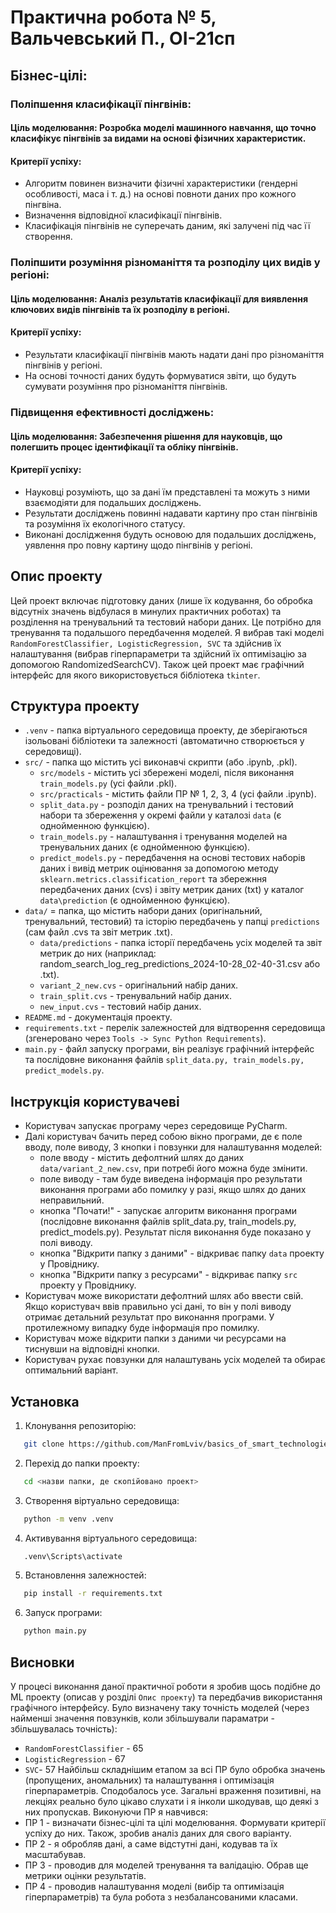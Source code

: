 # Практична робота № 5, Вальчевський П., ОІ-21сп

## Бізнес-цілі:
### Поліпшення класифікації пінгвінів:
#### Ціль моделювання: Розробка моделі машинного навчання, що точно класифікує пінгвінів за видами на основі фізичних характеристик.
#### Критерії успіху: 
- Алгоритм повинен визначити фізичні характеристики (гендерні особливості, маса і т. д.) на основі повноти даних про кожного пінгвіна.
- Визначення відповідної класифікації пінгвінів.
- Класифікація пінгвінів не суперечать даним, які залучені під час її створення.


### Поліпшити розуміння різноманіття та розподілу цих видів у регіоні:
#### Ціль моделювання: Аналіз результатів класифікації для виявлення ключових видів пінгвінів та їх розподілу в регіоні.
#### Критерії успіху: 
- Результати класифікації пінгвінів мають надати дані про різноманіття пінгвінів у регіоні. 
- На основі точності даних будуть формуватися звіти, що будуть сумувати розуміння про різноманіття пінгвінів.


### Підвищення ефективності досліджень:
#### Ціль моделювання: Забезпечення рішення для науковців, що полегшить процес ідентифікації та обліку пінгвінів.
#### Критерії успіху: 
- Науковці розуміють, що за дані їм представлені та можуть з ними взаємодіяти для подальших досліджень.
- Результати досліджень повинні надавати картину про стан пінгвінів та розуміння їх екологічного статусу.
- Виконані дослідження будуть основою для подальших досліджень, уявлення про повну картину щодо пінгвінів у регіоні.

## Опис проекту
Цей проект включає підготовку даних (лише їх кодування, бо обробка відсутніх значень відбулася в минулих практичних роботах) та розділення на тренувальний та тестовий набори даних. Це потрібно для тренування та подальшого передбачення моделей.
Я вибрав такі моделі `RandomForestClassifier, LogisticRegression, SVC` та здійснив їх налаштування (вибрав гіперпараметри та здійсний їх оптимізацію за допомогою RandomizedSearchCV).
Також цей проект має графічний інтерфейс для якого використовується бібліотека `tkinter`.

## Структура проекту
- `.venv` - папка віртуального середовища проекту, де зберігаються ізольовані бібліотеки та залежності (автоматично створюється у середовищі). 
- `src/` - папка що містить усі виконавчі скрипти (або .ipynb, .pkl).
  - `src/models` - містить усі збережені моделі, після виконання `train_models.py` (усі файли .pkl).
  - `src/practicals` - містить файли ПР № 1, 2, 3, 4 (усі файли .ipynb).
  - `split_data.py` - розподіл даних на тренувальний і тестовий набори та збереження у окремі файли у каталозі `data` (є однойменною функцією).
  - `train_models.py` - налаштування і тренування моделей на тренувальних даних (є однойменною функцією).
  - `predict_models.py` - передбачення на основі тестових наборів даних і вивід метрик оцінювання за допомогою методу `sklearn.metrics.classification_report` та збережння передбачених даних (cvs) і звіту метрик даних (txt) у каталог `data\prediction` (є однойменною функцією).
- `data/` = папка, що містить набори даних (оригінальний, тренувальний, тестовий) та історію передбачень у папці `predictions` (сам файл .cvs та звіт метрик .txt).
  - `data/predictions` - папка історії передбачень усіх моделей та звіт метрик до них (наприклад: random_search_log_reg_predictions_2024-10-28_02-40-31.csv або .txt).
  - `variant_2_new.cvs` - оригінальний набір даних.
  - `train_split.cvs` - тренувальний набір даних.
  - `new_input.cvs` - тестовий набір даних.
- `README.md` - документація проекту.
- `requirements.txt` - перелік залежностей для відтворення середовища (згенеровано через `Tools -> Sync Python Requirements`).
- `main.py` - файл запуску програми, він реалізує графічний інтерфейс та послідовне виконання файлів `split_data.py, train_models.py, predict_models.py`.

## Інструкція користувачеві
- Користувач запускає програму через середовище PyCharm.
- Далі користувач бачить перед собою вікно програми, де є поле вводу, поле виводу, 3 кнопки і повзунки для налаштування моделей:
  - поле вводу - містить дефолтний шлях до даних `data/variant_2_new.csv`, при потребі його можна буде змінити.
  - поле виводу - там буде виведена інформація про результати виконання програми або помилку у разі, якщо шлях до даних неправильний.
  - кнопка "Почати!" - запускає алгоритм виконання програми (послідовне виконання файлів split_data.py, train_models.py, predict_models.py). Результат після виконання буде показано у полі виводу.
  - кнопка "Відкрити папку з даними" - відкриває папку `data` проекту у Провіднику.
  - кнопка "Відкрити папку з ресурсами" - відкриває папку `src` проекту у Провіднику.
- Користувач може використати дефолтний шлях або ввести свій. Якщо користувач ввів правильно усі дані, то він у полі виводу отримає детальний результат про виконання програми. У протилежному випадку буде інформація про помилку.
- Користувач може відкрити папки з даними чи ресурсами на тиснувши на відповідні кнопки.
- Користувач рухає повзунки для налаштувань усіх моделей та обирає оптимальний варіант.

## Установка
1. Клонування репозиторію:
```bash
   git clone https://github.com/ManFromLviv/basics_of_smart_technologies_and_systems_pr_1_to5
   ```
2. Перехід до папки проекту:
```bash
   cd <назви папки, де скопійовано проект>
```
3. Створення віртуально середовища:
```bash
   python -m venv .venv
```
4. Активування віртуального середовища:
```bash
   .venv\Scripts\activate
```
5. Встановлення залежностей:
```bash
   pip install -r requirements.txt
```
6. Запуск програми:
```bash
   python main.py
```

## Висновки
У процесі виконання даної практичної роботи я зробив щось подібне до ML проекту (описав у розділі `Опис проекту`) та передбачив використання графічного інтерфейсу.
Було визначену таку точність моделей (через найменші значення повзунків, коли збільшували параматри - збільшувалась точність):
- `RandomForestClassifier` - 65
- `LogisticRegression` - 67
- `SVC`- 57
Найбільш складнішим етапом за всі ПР було обробка значень (пропущених, аномальних) та налаштування і оптимізація гіперпараметрів.
Сподобалось усе.
Загальні враження позитивні, на лекціях реально було цікаво слухати і я інколи шкодував, що деякі з них пропускав.
Виконуючи ПР я навчився:
- ПР 1 - визначати бізнес-цілі та цілі моделювання. Формувати критерії успіху до них. Також, зробив аналіз даних для свого варіанту.
- ПР 2 - я обробляв дані, а саме відстутні дані, кодував та їх масштабував.
- ПР 3 - проводив для моделей тренування та валідацію. Обрав ще метрики оцінки результатів.
- ПР 4 - проводив налаштування моделі (вибір та оптимізація гіперпараметрів) та була робота з незбалансованими класами.